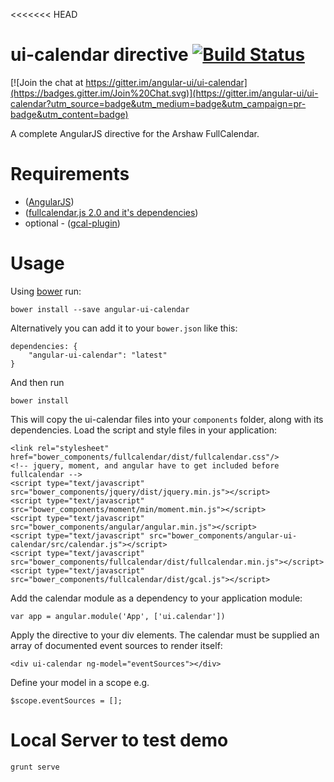 <<<<<<< HEAD
# ui-calendar directive [![Build Status](https://travis-ci.org/angular-ui/ui-calendar.svg?branch=master)](https://travis-ci.org/angular-ui/ui-calendar)

[![Join the chat at https://gitter.im/angular-ui/ui-calendar](https://badges.gitter.im/Join%20Chat.svg)](https://gitter.im/angular-ui/ui-calendar?utm_source=badge&utm_medium=badge&utm_campaign=pr-badge&utm_content=badge)

A complete AngularJS directive for the Arshaw FullCalendar.

# Requirements

- ([AngularJS](http://code.angularjs.org/1.2.1/angular.js))
- ([fullcalendar.js 2.0 and it's dependencies](http://arshaw.com/fullcalendar/download/))
- optional - ([gcal-plugin](http://arshaw.com/js/fullcalendar-1.5.3/fullcalendar/gcal.js))

# Usage

Using [bower](http://bower.io) run:

    bower install --save angular-ui-calendar

Alternatively you can add it to your `bower.json` like this:

    dependencies: {
        "angular-ui-calendar": "latest"
    }

And then run

    bower install

This will copy the ui-calendar files into your `components` folder, along with its dependencies. Load the script and style files in your application:

    <link rel="stylesheet" href="bower_components/fullcalendar/dist/fullcalendar.css"/>
    <!-- jquery, moment, and angular have to get included before fullcalendar -->
    <script type="text/javascript" src="bower_components/jquery/dist/jquery.min.js"></script>
    <script type="text/javascript" src="bower_components/moment/min/moment.min.js"></script>
    <script type="text/javascript" src="bower_components/angular/angular.min.js"></script>
    <script type="text/javascript" src="bower_components/angular-ui-calendar/src/calendar.js"></script>
    <script type="text/javascript" src="bower_components/fullcalendar/dist/fullcalendar.min.js"></script>
    <script type="text/javascript" src="bower_components/fullcalendar/dist/gcal.js"></script>

Add the calendar module as a dependency to your application module:

    var app = angular.module('App', ['ui.calendar'])

Apply the directive to your div elements. The calendar must be supplied an array of documented event sources to render itself:

    <div ui-calendar ng-model="eventSources"></div>

Define your model in a scope e.g.

    $scope.eventSources = [];


# Local Server to test demo

    grunt serve


